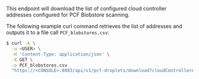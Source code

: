 This endpoint will download the list of configured cloud controller addresses configured for PCF Blobstore scanning.

The following example curl command retrieves the list of addresses and outputs it to a file call `PCF_blobstores.csv`:

```bash
$ curl -k \
  -u <USER> \
  -H 'Content-Type: application/json' \
  -X GET \
  -o PCF_blobstores.csv
  "https://<CONSOLE>:8083/api/v1/pcf-droplets/download?cloudControllerAddresses={cloudControllerAddresses}&id={id}"
```

